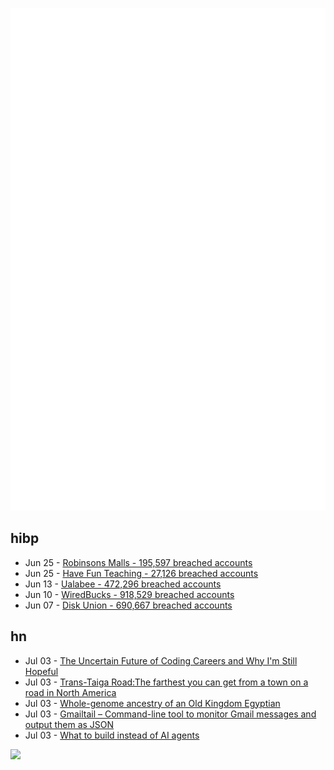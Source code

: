 ![Metrics](https://raw.githubusercontent.com/phixion/phixion/master/metrics.svg)

## hibp

<!--
for https://github.com/phixion/phixion/blob/main/.github/workflows/feeds.yml
-->
<!--START_SECTION:haveibeenpwnd-->
- Jun 25 - [Robinsons Malls - 195,597 breached accounts](https://haveibeenpwned.com/Breach/RobinsonsMalls)
- Jun 25 - [Have Fun Teaching - 27,126 breached accounts](https://haveibeenpwned.com/Breach/HaveFunTeaching)
- Jun 13 - [Ualabee - 472,296 breached accounts](https://haveibeenpwned.com/Breach/Ualabee)
- Jun 10 - [WiredBucks - 918,529 breached accounts](https://haveibeenpwned.com/Breach/WiredBucks)
- Jun 07 - [Disk Union - 690,667 breached accounts](https://haveibeenpwned.com/Breach/DiskUnion)
<!--END_SECTION:haveibeenpwnd-->

## hn

<!--
for https://github.com/phixion/phixion/blob/main/.github/workflows/feeds.yml
-->
<!--START_SECTION:hn-->
- Jul 03 - [The Uncertain Future of Coding Careers and Why I'm Still Hopeful](https://jonmagic.com/posts/the-uncertain-future-of-coding-careers-and-why-im-still-hopeful/)
- Jul 03 - [Trans-Taiga Road:The farthest you can get from a town on a road in North America](https://www.jamesbayroad.com/ttr/index.html)
- Jul 03 - [Whole-genome ancestry of an Old Kingdom Egyptian](https://www.nature.com/articles/s41586-025-09195-5)
- Jul 03 - [Gmailtail – Command-line tool to monitor Gmail messages and output them as JSON](https://github.com/c4pt0r/gmailtail)
- Jul 03 - [What to build instead of AI agents](https://decodingml.substack.com/p/stop-building-ai-agents)
<!--END_SECTION:hn-->

<!--
for https://yhype.me
-->
![](https://hit.yhype.me/github/profile?user_id=13013670)
